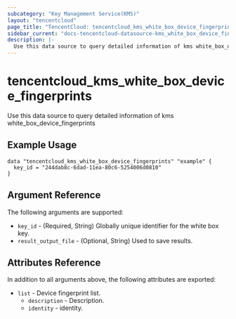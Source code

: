```yaml
---
subcategory: "Key Management Service(KMS)"
layout: "tencentcloud"
page_title: "TencentCloud: tencentcloud_kms_white_box_device_fingerprints"
sidebar_current: "docs-tencentcloud-datasource-kms_white_box_device_fingerprints"
description: |-
  Use this data source to query detailed information of kms white_box_device_fingerprints
---
```


# tencentcloud_kms_white_box_device_fingerprints

Use this data source to query detailed information of kms white_box_device_fingerprints

## Example Usage

```hcl
data "tencentcloud_kms_white_box_device_fingerprints" "example" {
  key_id = "244dab8c-6dad-11ea-80c6-5254006d0810"
}
```

## Argument Reference

The following arguments are supported:

* `key_id` - (Required, String) Globally unique identifier for the white box key.
* `result_output_file` - (Optional, String) Used to save results.

## Attributes Reference

In addition to all arguments above, the following attributes are exported:

* `list` - Device fingerprint list.
  * `description` - Description.
  * `identity` - identity.



